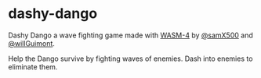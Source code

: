 # dashy-dango

Dashy Dango a wave fighting game made with [WASM-4](https://wasm4.org/) by [@samX500](https://github.com/samX500) and [@willGuimont](https://github.com/willGuimont).

Help the Dango survive by fighting waves of enemies. Dash into enemies to eliminate them.